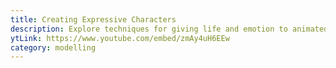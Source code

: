 ```yaml
---
title: Creating Expressive Characters
description: Explore techniques for giving life and emotion to animated characters.
ytLink: https://www.youtube.com/embed/zmAy4uH6EEw
category: modelling
---
```

